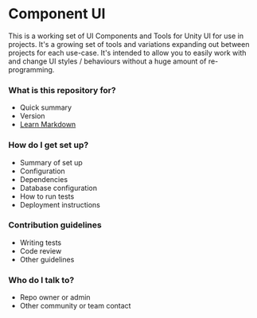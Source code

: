 # Component UI #

This is a working set of UI Components and Tools for Unity UI for use in projects. It's a growing set of tools and variations expanding out between projects for each use-case. It's intended to allow you to easily work with and change UI styles / behaviours without a huge amount of re-programming.

### What is this repository for? ###

* Quick summary
* Version
* [Learn Markdown](https://bitbucket.org/tutorials/markdowndemo)

### How do I get set up? ###

* Summary of set up
* Configuration
* Dependencies
* Database configuration
* How to run tests
* Deployment instructions

### Contribution guidelines ###

* Writing tests
* Code review
* Other guidelines

### Who do I talk to? ###

* Repo owner or admin
* Other community or team contact